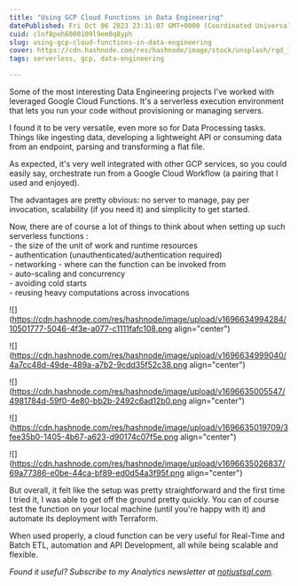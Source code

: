 ```yaml
---
title: "Using GCP Cloud Functions in Data Engineering"
datePublished: Fri Oct 06 2023 23:31:07 GMT+0000 (Coordinated Universal Time)
cuid: clnf8poh6000109l9em0q8yph
slug: using-gcp-cloud-functions-in-data-engineering
cover: https://cdn.hashnode.com/res/hashnode/image/stock/unsplash/rqd_19NYsKg/upload/1f7aed9391a4e6c080d111e7e7357afc.jpeg
tags: serverless, gcp, data-engineering

---
```


Some of the most interesting Data Engineering projects I've worked with leveraged Google Cloud Functions. It's a serverless execution environment that lets you run your code without provisioning or managing servers.

I found it to be very versatile, even more so for Data Processing tasks. Things like ingesting data, developing a lightweight API or consuming data from an endpoint, parsing and transforming a flat file.

As expected, it's very well integrated with other GCP services, so you could easily say, orchestrate run from a Google Cloud Workflow (a pairing that I used and enjoyed).

The advantages are pretty obvious: no server to manage, pay per invocation, scalability (if you need it) and simplicity to get started.

Now, there are of course a lot of things to think about when setting up such serverless functions :  
\- the size of the unit of work and runtime resources  
\- authentication (unauthenticated/authentication required)  
\- networking - where can the function can be invoked from  
\- auto-scaling and concurrency  
\- avoiding cold starts  
\- reusing heavy computations across invocations

![](https://cdn.hashnode.com/res/hashnode/image/upload/v1696634994284/10501777-5046-4f3e-a077-c1111fafc108.png align="center")

![](https://cdn.hashnode.com/res/hashnode/image/upload/v1696634999040/4a7cc48d-49de-489a-a7b2-9cdd35f52c38.png align="center")

![](https://cdn.hashnode.com/res/hashnode/image/upload/v1696635005547/4981784d-59f0-4e80-bb2b-2492c6ad12b0.png align="center")

![](https://cdn.hashnode.com/res/hashnode/image/upload/v1696635019709/3fee35b0-1405-4b67-a623-d90174c07f5e.png align="center")

![](https://cdn.hashnode.com/res/hashnode/image/upload/v1696635026837/69a77386-e0be-44ca-bf89-ed0d54a3f95f.png align="center")

But overall, it felt like the setup was pretty straightforward and the first time I tried it, I was able to get off the ground pretty quickly. You can of course test the function on your local machine (until you're happy with it) and automate its deployment with Terraform.

When used properly, a cloud function can be very useful for Real-Time and Batch ETL, automation and API Development, all while being scalable and flexible.

*Found it useful? Subscribe to my Analytics newsletter at* [*notjustsql.com*](https://www.notjustsql.com)*.*